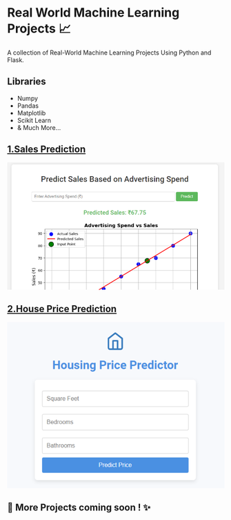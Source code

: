 
# Real World Machine Learning Projects 📈

A collection of Real-World Machine Learning Projects Using Python and Flask. 


## Libraries 

- Numpy
- Pandas
- Matplotlib
- Scikit Learn
- & Much More...

## [1.Sales Prediction](https://github.com/h-techzone6/machine-learning-projects/tree/d5ba786db8f96499d662d4c114aab9ea71a81a98/Linear%20Regression%20-%20Sales%20Prediction)

![App Screenshot](https://github.com/h-techzone6/machine-learning-projects/blob/2344ad34c96af1fc7e840d339017ef6d0a018202/Linear%20Regression%20-%20Sales%20Prediction/Screenshot.PNG)

## [2.House Price Prediction](https://github.com/h-techzone6/machine-learning-projects/tree/ddf10d90ed3f6de03614ec60a6d0632c951fc365/Linear%20Regression%20-%20House%20Price%20Prediction)

![App Screenshot](https://github.com/h-techzone6/machine-learning-projects/blob/a7c94ba9a2cfef1652e3fe3835b5e5621205dae4/Linear%20Regression%20-%20House%20Price%20Prediction/Screenshot.PNG)

## 🔗 More Projects coming soon ! ✨
